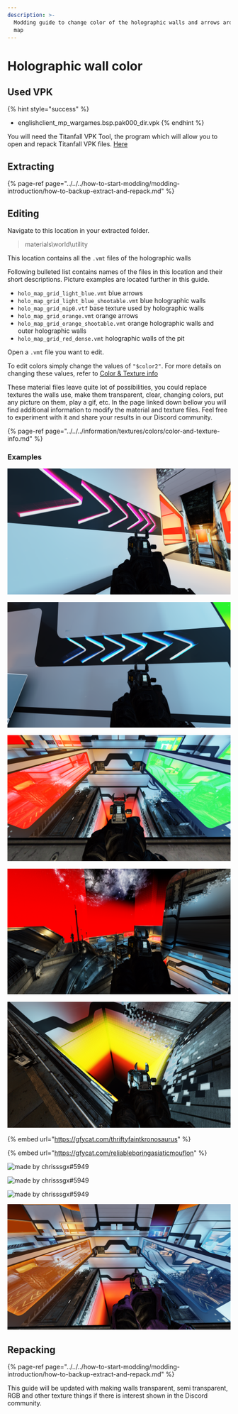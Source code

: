 ```yaml
---
description: >-
  Modding guide to change color of the holographic walls and arrows around the
  map
---
```


# Holographic wall color

## Used VPK

{% hint style="success" %}
* englishclient\_mp\_wargames.bsp.pak000\_dir.vpk
{% endhint %}

You will need the Titanfall VPK Tool, the program which will allow you to open and repack Titanfall VPK files. [Here](https://noskill.gitbook.io/titanfall2/how-to-start-modding/modding-tools)

## Extracting

{% page-ref page="../../../how-to-start-modding/modding-introduction/how-to-backup-extract-and-repack.md" %}

## Editing <a id="editing"></a>

Navigate to this location in your extracted folder.

> materials\world\utility

This location contains all the `.vmt` files of the holographic walls

Following bulleted list contains names of the files in this location and their short descriptions. Picture examples are located further in this guide.

* `holo_map_grid_light_blue.vmt` blue arrows
* `holo_map_grid_light_blue_shootable.vmt` blue holographic walls
* `holo_map_grid_mip0.vtf` base texture used by holographic walls
* `holo_map_grid_orange.vmt` orange arrows 
* `holo_map_grid_orange_shootable.vmt` orange holographic walls and outer holographic walls
* `holo_map_grid_red_dense.vmt` holographic walls of the pit

Open a `.vmt` file you want to edit.

To edit colors simply change the values of `"$color2"`. For more details on changing these values, refer to [Color & Texture info](https://noskill.gitbook.io/titanfall2/information/textures/colors/color-and-texture-info#usdlayercolor)

These material files leave quite lot of possibilities, you could replace textures the walls use, make them transparent, clear, changing colors, put any picture on them, play a gif, etc. In the page linked down bellow you will find additional information to modify the material and texture files. Feel free to experiment with it and share your results in our Discord community.

{% page-ref page="../../../information/textures/colors/color-and-texture-info.md" %}

### Examples

![As mentioned in the bulleted list these are orange arrows with &quot;$color2&quot; changed to &quot;\[3 0 1.65\]&quot;](../../../.gitbook/assets/titanfall-2-screenshot-2021.02.05-16.18.02.39.png)

![As mentioned in the bulleted list these are blue arrows with &quot;$color2&quot; changed to &quot;\[0 1.5 3\]&quot;](../../../.gitbook/assets/titanfall-2-screenshot-2021.02.05-16.18.33.95.png)

![As mentioned in the bulleted list these are orange holographic walls with &quot;$color2&quot; changed to &quot;\[4 0 0\]&quot; \(red\) and blue holographic walls with &quot;$color2&quot; changed to &quot;\[0 4 0\]&quot; \(green\)](../../../.gitbook/assets/titanfall-2-screenshot-2021.02.05-16.17.32.05.png)

![As mentioned in the bulleted list orange holographic walls use the same .vmt as outer holographic walls these are outer holographic walls](../../../.gitbook/assets/titanfall-2-screenshot-2021.02.05-16.58.39.64.png)

![As mentioned in the bulleted list these are holographic walls of the pit with &quot;$color2&quot; changed to &quot;\[4 4 0\]&quot; \(yellow\)](../../../.gitbook/assets/titanfall-2-screenshot-2021.02.05-17.16.37.14.png)

{% embed url="https://gfycat.com/thriftyfaintkronosaurus" %}

{% embed url="https://gfycat.com/reliableboringasiaticmouflon" %}

![made by chrisssgx\#5949](https://raw.githubusercontent.com/Wanty5883/Titanfall2/master/picture/WarGames%20-%20Holographic%20wall%20color1.png)

![made by chrisssgx\#5949](https://raw.githubusercontent.com/Wanty5883/Titanfall2/master/picture/WarGames%20-%20Holographic%20wall%20color2.png)

![made by chrisssgx\#5949](https://raw.githubusercontent.com/Wanty5883/Titanfall2/master/picture/WarGames%20-%20Holographic%20wall%20color3.png)

![Clear walls](../../../.gitbook/assets/titanfall-2-screenshot-2021.02.16-17.26.26.82.png)

## Repacking

{% page-ref page="../../../how-to-start-modding/modding-introduction/how-to-backup-extract-and-repack.md" %}

This guide will be updated with making walls transparent, semi transparent, RGB and other texture things if there is interest shown in the Discord community.

